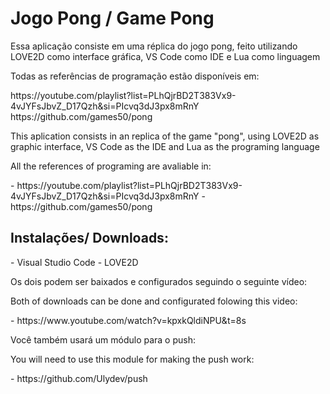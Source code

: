 <h1>Jogo Pong / Game Pong </h1>
 <p>Essa aplicação consiste em uma réplica do jogo pong, feito utilizando LOVE2D como interface gráfica, VS Code como IDE e Lua como linguagem </p>
 <p>Todas as referências de programação estão disponíveis em: </p>
  https://youtube.com/playlist?list=PLhQjrBD2T383Vx9-4vJYFsJbvZ_D17Qzh&si=PIcvq3dJ3px8mRnY 
  https://github.com/games50/pong
 
 <p>This aplication consists in an replica of the game "pong", using LOVE2D as graphic interface, VS Code as the IDE and Lua as the programing language </p>
 <p>All the references of programing are avaliable in: </p>
   - https://youtube.com/playlist?list=PLhQjrBD2T383Vx9-4vJYFsJbvZ_D17Qzh&si=PIcvq3dJ3px8mRnY
   - https://github.com/games50/pong

<h2> Instalações/ Downloads: </h2>
  - Visual Studio Code
  - LOVE2D
  <p>Os dois podem ser baixados e configurados seguindo o seguinte vídeo:  </p>
  <p>Both of downloads can be done and configurated folowing this video: </p>
    - https://www.youtube.com/watch?v=kpxkQldiNPU&t=8s

  <p> Você também usará um módulo para o push:</p>
  <p> You will need to use this module for making the push work:</p>
    - https://github.com/Ulydev/push
  
